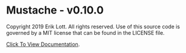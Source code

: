 # Mustache - v0.10.0

Copyright 2019 Erik Lott. All rights reserved. Use of this source code is governed by a MIT license that can be found in the LICENSE file.

[Click To View Documentation](https://godoc.org/github.com/eriklott/mustache).
